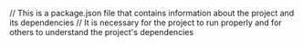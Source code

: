 // This is a package.json file that contains information about the project and its dependencies
// It is necessary for the project to run properly and for others to understand the project's dependencies







